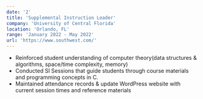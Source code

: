 ```yaml
---
date: '2'
title: 'Supplemental Instruction Leader'
company: 'University of Central Florida'
location: 'Orlando, FL'
range: 'January 2022 - May 2022'
url: 'https://www.southwest.com/'
---
```


- Reinforced student understanding of computer theory(data structures & algorithms, space/time complexity, memory) 
- Conducted SI Sessions that guide students through course materials and programming concepts in C.
- Maintained attendance records & update WordPress website with current session times and reference materials